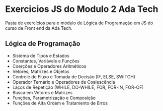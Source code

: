 # Exercicios JS do Modulo 2 Ada Tech
Pasta de exercícios para o módulo de Lógica de Programação em JS do curso de Front end da Ada Tech.

## Lógica de Programação
- Sistema de Tipos e Estados
- Constantes, Variáveis e Funções
- Coerções e Operadores Aritméticos
- Vetores, Matrizes e Objetos
- Controle de Fluxo e Tomada de Decisão (IF, ELSE, SWITCH)
- Operador Ternário e Operadores de Coalescência
- Laços de Repetição (WHILE, DO-WHILE, FOR, FOR-IN, FOR-OF)
- Busca em Vetores e Matrizes
- Funções, Parametrização e Composição
- Funções de Alta Ordem e Tratamento de Erros
